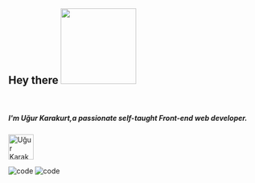 
## Hey there <img src="https://media.giphy.com/media/XfUq4YqOcyHfrTEM5l/giphy.gif" width="150px">

</br>
 <h5>I'm Uğur Karakurt,a passionate self-taught Front-end web developer. </h5><a href="https://www.linkedin.com/in/u%C4%9Fur-karakurt-8b77b6154/" target="_blank">
  <img alt="Uğur Karakurt | LinkedIn" width="50px" src="https://media.giphy.com/media/Vwfo3gxxAwA1kyI2Vs/giphy.gif" />
</a>

![code](https://media.giphy.com/media/UoLt6Tm8wlSnWGfSFs/giphy.gif) ![code](https://media.giphy.com/media/XH9wwXfUXu91wAJwN5/giphy.gif)

 
 
  

